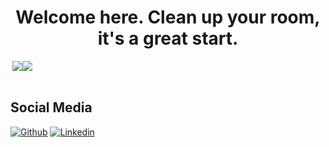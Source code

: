 <!--
**tsudd/tsudd** is a ✨ _special_ ✨ repository because its `README.md` (this file) appears on your GitHub profile.

Here are some ideas to get you started:

- 🔭 I’m currently working on ...
- 🌱 I’m currently learning ...
- 👯 I’m looking to collaborate on ...
- 🤔 I’m looking for help with ...
- 💬 Ask me about ...
- 📫 How to reach me: ...
- 😄 Pronouns: ...
- ⚡ Fun fact: ...
-->

<h1 align="center"> Welcome here. Clean up your room, it's a great start.<br/> </h1> 
<div style="display: flex; flow-direction: row;">
<img align="right" src="https://github-readme-stats.vercel.app/api/top-langs/?username=tsudd&layout=compact&hide=jupyter%20notebook,html,css,scss&theme=dark">
<img style="float: right;" src="https://github-readme-stats.vercel.app/api?username=tsudd&count_private=true&show_icons=true&theme=dark&hide_title=true">
</div>
<br />

## Social Media
[![Github](https://img.shields.io/badge/-Github-000?style=flat&logo=Github&logoColor=white)](https://github.com/tsudd)
[![Linkedin](https://img.shields.io/badge/-LinkedIn-blue?style=flat&logo=Linkedin&logoColor=white)](https://www.linkedin.com/in/akhryst/)
